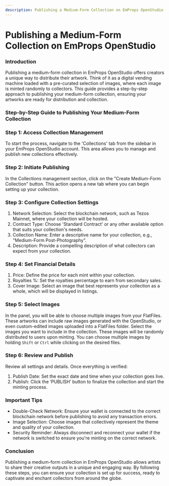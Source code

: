 ```yaml
---
description: Publishing a Medium-Form Collection on EmProps OpenStudio
---
```


# Publishing a Medium-Form Collection on EmProps OpenStudio

### Introduction <a href="#h_f08823c41d" id="h_f08823c41d"></a>

Publishing a medium-form collection in EmProps OpenStudio offers creators a unique way to distribute their artwork. Think of it as a digital vending machine loaded with a pre-curated selection of images, where each image is minted randomly to collectors. This guide provides a step-by-step approach to publishing your medium-form collection, ensuring your artworks are ready for distribution and collection.

### Step-by-Step Guide to Publishing Your Medium-Form Collection <a href="#h_c7536dc4ba" id="h_c7536dc4ba"></a>

### Step 1: Access Collection Management <a href="#h_e14cabb76e" id="h_e14cabb76e"></a>

To start the process, navigate to the 'Collections' tab from the sidebar in your EmProps OpenStudio account. This area allows you to manage and publish new collections effectively.

### Step 2: Initiate Publishing <a href="#h_1674ea91dc" id="h_1674ea91dc"></a>

In the Collections management section, click on the "Create Medium-Form Collection" button. This action opens a new tab where you can begin setting up your collection.

### Step 3: Configure Collection Settings <a href="#h_c44d3d14bf" id="h_c44d3d14bf"></a>

1. Network Selection: Select the blockchain network, such as Tezos Mainnet, where your collection will be hosted.
2. Contract Type: Choose 'Standard Contract' or any other available option that suits your collection's needs.
3. Collection Name: Enter a descriptive name for your collection, e.g., "Medium-Form Post-Photography".
4. Description: Provide a compelling description of what collectors can expect from your collection.

### Step 4: Set Financial Details <a href="#h_3cfe1f8deb" id="h_3cfe1f8deb"></a>

1. Price: Define the price for each mint within your collection.
2. Royalties %: Set the royalties percentage to earn from secondary sales.
3. Cover Image: Select an image that best represents your collection as a whole, which will be displayed in listings.

### Step 5: Select Images <a href="#h_79e48b6594" id="h_79e48b6594"></a>

In the panel, you will be able to choose multiple images from your FlatFiles. These artworks can include raw images generated with the OpenStudio, or even custom-edited images uploaded into a FlatFiles folder. Select the images you want to include in the collection. These images will be randomly distributed to users upon minting. You can choose multiple images by holding `Shift` or `Ctrl` while clicking on the desired files.

### Step 6: Review and Publish <a href="#h_e4a0d648b1" id="h_e4a0d648b1"></a>

Review all settings and details. Once everything is verified:

1. Publish Date: Set the exact date and time when your collection goes live.
2. Publish: Click the ‘PUBLISH’ button to finalize the collection and start the minting process.

### Important Tips <a href="#h_35d8f562fa" id="h_35d8f562fa"></a>

* Double-Check Network: Ensure your wallet is connected to the correct blockchain network before publishing to avoid any transaction errors.
* Image Selection: Choose images that collectively represent the theme and quality of your collection.
* Security Reminder: Always disconnect and reconnect your wallet if the network is switched to ensure you're minting on the correct network.

### Conclusion <a href="#h_fc35f1319d" id="h_fc35f1319d"></a>

Publishing a medium-form collection in EmProps OpenStudio allows artists to share their creative outputs in a unique and engaging way. By following these steps, you can ensure your collection is set up for success, ready to captivate and enchant collectors from around the globe.
